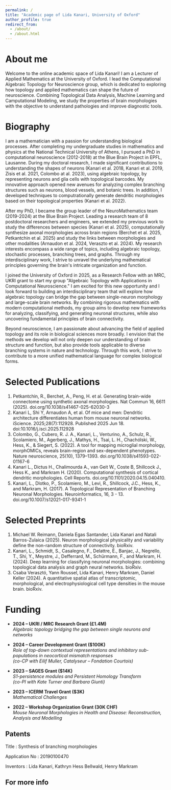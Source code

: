 ```yaml
---
permalink: /
title: "Academic page of Lida Kanari, University of Oxford"
author_profile: true
redirect_from: 
  - /about/
  - /about.html
---
```


About me 
======

Welcome to the online academic space of Lida Kanari! I am a Lecturer of Applied Mathematics at the University of Oxford. I lead the Computational Algebraic Topology for Neuroscience group, which is dedicated to exploring how topology and applied mathematics can shape the future of neuroscience. Combining Topological Data Analysis, Machine Learning and Camputational Modeling, we study the properties of brain morphologies with the objective to understand pathologies and improve diagnostic tools.

Biography 
======

I am a mathematician with a passion for understanding biological processes. After completing my undergraduate studies in mathematics and physics at the National Technical University of Athens, I pursued a PhD in computational neuroscience (2012-2018) at the Blue Brain Project in EPFL, Lausanne. During my doctoral research, I made significant contributions to understanding the shapes of neurons (Kanari et al. 2018, Kanari et al. 2019, Zisis et al. 2021, Colombo at al. 2023), using algebraic topology, by representing neurons and glia cells with topological barcodes. My innovative approach opened new avenues for analyzing complex branching structures such as neurons, blood vessels, and botanic trees. In addition, I developed techniques to computrationally generate dendritic morphologies based on their topological properties (Kanari et al. 2022). 

After my PhD, I became the group leader of the NeuroMathematics team (2019-2024) at the Blue Brain Project. Leading a research team of 8 postdoctoral researchers and engineers, we extended my previous work to study the differences between species (Kanari et al. 2025), computationally synthesize axonal morphologies across brain regions (Berchet et al. 2025, Petkantchin et al. 2025) and study the links between morphologies and other modalities (Arnaudon et al. 2024, Veraszto et al. 2024). My research interests encompass a wide range of topics, including algebraic topology, stochastic processes, branching trees, and graphs. Through my interdisciplinary work, I strive to unravel the underlying mathematical principles governing the brain's intricate organization and function.

I joined the University of Oxford in 2025, as a Research Fellow with an MRC, UKRI grant to start my group "Algebraic Topology with Applications in Computational Neuroscience." I am excited for this new opportunity and I look forward to building an interdisciplinary team that will explore how algebraic topology can bridge the gap between single-neuron morphology and large-scale brain networks. By combining rigorous mathematics with modern computational methods, my group aims to develop new frameworks for analyzing, classifying, and generating neuronal structures, while also uncovering fundamental principles of brain connectivity.

Beyond neuroscience, I am passionate about advancing the field of applied topology and its role in biological sciences more broadly. I envision that the methods we develop will not only deepen our understanding of brain structure and function, but also provide tools applicable to diverse branching systems in nature and technology. Through this work, I strive to contribute to a more unified mathematical language for complex biological forms.


Selected Publications
======
1. Petkantchin, R., Berchet, A., Peng, H. et al. Generating brain-wide connectome using synthetic axonal morphologies. Nat Commun 16, 6611 (2025). doi.org/10.1038/s41467-025-62030-3
2. Kanari L, Shi Y, Arnaudon A, et al. Of mice and men: Dendritic architecture differentiates human from mouse neuronal networks. iScience. 2025;28(7):112928. Published 2025 Jun 18. doi:10.1016/j.isci.2025.112928
3. Colombo, G., Cubero, R. J. A., Kanari, L., Venturino, A., Schulz, R., Scolamiero, M., Agerberg, J., Mathys, H., Tsai, L. H., Chachólski, W., Hess, K., & Siegert, S. (2022). A tool for mapping microglial morphology, morphOMICs, reveals brain-region and sex-dependent phenotypes. Nature neuroscience, 25(10), 1379–1393. doi.org/10.1038/s41593-022-01167-6
4. Kanari L., Dictus H., Chalimourda A., van Geit W., Coste B, Shillcock J., Hess K., and Markram H. (2020). Computational synthesis of cortical dendritic morphologies. Cell Reports. doi.org/10.1101/2020.04.15.040410. 
5. Kanari, L., Dlotko, P., Scolamiero, M., Levi, R., Shillcock, J.C., Hess, K., and Markram, H. (2017). A Topological Representation of Branching Neuronal Morphologies. Neuroinformatics, 16, 3 - 13. doi.org/10.1007/s12021-017-9341-1

Selected Preprints
======

1. Michael W. Reimann, Daniela Egas Santander, Lida Kanari and Natali Barros-Zulaica (2025).  Neuron morphological physicality and variability define the non-random structure of connectivity. bioRxiv.
2. Kanari, L., Schmidt, S., Casalegno, F., Delattre, É., Banjac, J., Negrello, T., Shi, Y., Meystre, J., Defferrard, M., Schürmann, F., and Markram, H. (2024). Deep learning for classifying neuronal morphologies: combining topological data analysis and graph neural networks. bioRxiv.
3. Csaba Verasztó, Yann Roussel, Lida Kanari, Henry Markram, Daniel Keller (2024). A quantitative spatial atlas of transcriptomic, morphological, and electrophysiological cell type densities in the mouse brain. bioRxiv.

Funding
======

- **2024 – UKRI / MRC Research Grant (£1.4M)**  
  *Algebraic topology bridging the gap between single neurons and networks*  

- **2024 – Career Development Grant ($100K)**  
  *Role of top-down contextual representations and inhibitory sub-populations in neocortical mismatch responses*  
  *(co-CP with Eilif Muller, Catalyseur – Fondation Courtois)*  

- **2023 – SAGES Grant ($14K)**  
  *S1-persistence modules and Persistent Homology Transform*  
  *(co-PI with Kate Turner and Barbara Giunti)*  

- **2023 – ICERM Travel Grant ($3K)**  
  *Mathematical Challenges*  

- **2022 – Workshop Organization Grant (30K CHF)**  
  *Mouse Neuronal Morphologies in Health and Disease: Reconstruction, Analysis and Modelling*

Patents
------

Title : Synthesis of branching morphologies


Application No : 20190100470


Inventors : Lida Kanari, Kathryn Hess Bellwald, Henry Markram


For more info
------

